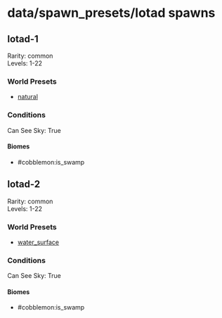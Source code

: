 # data/spawn_presets/lotad spawns  
  
## lotad-1  
Rarity: common  
Levels: 1-22  
  
### World Presets  
* [natural](/data/world_presets/natural.md)  
  
### Conditions  
Can See Sky: True  
  
#### Biomes  
  * #cobblemon:is_swamp
  
  
## lotad-2  
Rarity: common  
Levels: 1-22  
  
### World Presets  
* [water_surface](/data/world_presets/water_surface.md)  
  
### Conditions  
Can See Sky: True  
  
#### Biomes  
  * #cobblemon:is_swamp
  

